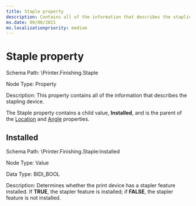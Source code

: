 ```yaml
---
title: Staple property
description: Contains all of the information that describes the stapling device.
ms.date: 09/08/2021
ms.localizationpriority: medium
---
```


# Staple property

Schema Path: \\Printer.Finishing.Staple

Node Type: Property

Description: This property contains all of the information that describes the stapling device.

The Staple property contains a child value, **Installed**, and is the parent of the [Location](location3.md) and [Angle](angle2.md) properties.

## Installed

Schema Path: \\Printer.Finishing.Staple:Installed

Node Type: Value

Data Type: BIDI_BOOL

Description: Determines whether the print device has a stapler feature installed. If **TRUE**, the stapler feature is installed; if **FALSE**, the stapler feature is not installed.
